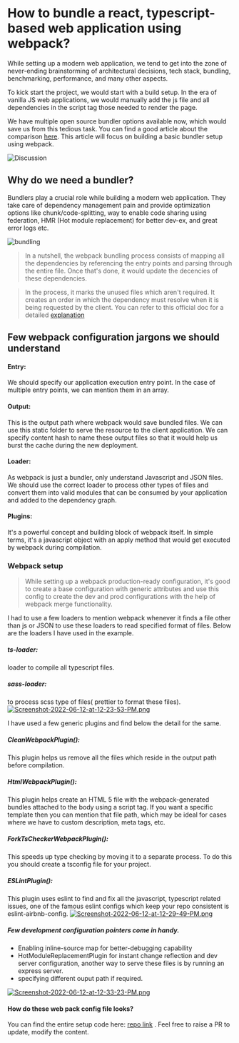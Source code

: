 # How to bundle a react, typescript-based web application using webpack?


While setting up a modern web application, we tend to get into the zone of never-ending brainstorming of architectural decisions, tech stack, bundling, benchmarking, performance, and many other aspects. 

To kick start the project, we would start with a build setup. In the era of vanilla JS  web applications, we would manually add the js file and all dependencies in the script tag those needed to render the page.

We have multiple open source bundler options available now, which would save us from this tedious task. You can find a good article about the comparison [here]( https://snipcart.com/blog/javascript-module-bundler). This article will focus on building a basic bundler setup using webpack.

![Discussion](https://media.giphy.com/media/ZB2FawJQBLR9KzdzUR/giphy.gif "Discussion")

## Why do we need a bundler?

Bundlers play a crucial role while building a modern web application. They take care of dependency management pain and provide optimization options like chunk/code-splitting, way to enable code sharing using federation, HMR (Hot module replacement) for better dev-ex, and great error logs etc.

![bundling](https://media.giphy.com/media/xUySTQ6Ed5CVlxNgQ0/giphy.gif "bundling")

> In a nutshell, the webpack bundling process consists of mapping all the dependencies by referencing the entry points and parsing through the entire file. Once that's done, it would update the decencies of these dependencies.

> In the process, it marks the unused files which aren't required. It creates an order in which the dependency must resolve when it is being requested by the client. You can refer to this official doc for a detailed [explanation](https://webpack.js.org/concepts/)

## Few webpack configuration jargons we should understand
 
#### Entry:
We should specify our application execution entry point. In the case of multiple entry points, we can mention them in an array.

#### Output:
This is the output path where webpack would save bundled files. We can use this static folder to serve the resource to the client application. We can specify content hash to name these output files so that it would help us burst the cache during the new deployment.

#### Loader:
 As webpack is just a bundler, only understand Javascript and JSON files. We should use the correct loader to process other types of files and convert them into valid modules that can be consumed by your application and added to the dependency graph.

#### Plugins:
It's a powerful concept and building block of webpack itself.
In simple terms, it's a javascript object with an apply method that would get executed by webpack during compilation.

### Webpack setup
> While setting up a webpack production-ready configuration, it's good to create a base configuration with generic attributes and use this config to create the dev and prod configurations with the help of webpack merge functionality.

I had to use a few loaders to mention webpack whenever it finds a file other than js or JSON to use these loaders to read specified format of files. Below are the loaders I have used in the example.

##### ts-loader: 
loader to compile all typescript files.

##### sass-loader: 
to process scss type of files( prettier to format these files).
[![Screenshot-2022-06-12-at-12-23-53-PM.png](https://i.postimg.cc/WzhHJ1Ry/Screenshot-2022-06-12-at-12-23-53-PM.png)](https://postimg.cc/N2v43Yj8)

I have used a few generic plugins and find below the detail for the same.
##### CleanWebpackPlugin(): 
This plugin helps us remove all the files which reside in the output path before compilation.

##### HtmlWebpackPlugin():
This plugin helps create an HTML 5 file with the webpack-generated bundles attached to the body using a script tag. If you want a specific template then you can mention that file path, which may be ideal for cases where we have to custom description, meta tags, etc.

##### ForkTsCheckerWebpackPlugin():
This speeds up type checking by moving it to a separate process. To do this you should create a tsconfig file for your project.

##### ESLintPlugin():
This plugin uses eslint to find and fix all the javascript, typescript related issues, one of the famous eslint configs which keep your repo consistent is eslint-airbnb-config.
[![Screenshot-2022-06-12-at-12-29-49-PM.png](https://i.postimg.cc/L51Gb8y1/Screenshot-2022-06-12-at-12-29-49-PM.png)](https://postimg.cc/jnR8WtYx)
##### Few development configuration pointers come in handy.
- Enabling inline-source map for better-debugging capability
- HotModuleReplacementPlugin for instant change reflection and dev server configuration, another way to serve these files is by running an express server.
- specifying different ouput path if required.

[![Screenshot-2022-06-12-at-12-33-23-PM.png](https://i.postimg.cc/KzN1gm7t/Screenshot-2022-06-12-at-12-33-23-PM.png)](https://postimg.cc/ygD1M4bN)
 
#### How do these web pack config file looks?

You can find the entire setup code here:  [repo link](https://github.com/MadhuAloor/react-webpack-template) .
Feel free to raise a PR to update, modify the content.

